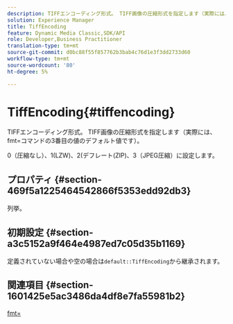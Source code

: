 ```yaml
---
description: TIFFエンコーディング形式。 TIFF画像の圧縮形式を指定します（実際には、fmt=コマンドの3番目の値のデフォルト値です）。
solution: Experience Manager
title: TiffEncoding
feature: Dynamic Media Classic,SDK/API
role: Developer,Business Practitioner
translation-type: tm+mt
source-git-commit: d0bc88f55f857762b3bab4c76d1e3f3dd2733d60
workflow-type: tm+mt
source-wordcount: '80'
ht-degree: 5%

---
```



# TiffEncoding{#tiffencoding}

TIFFエンコーディング形式。 TIFF画像の圧縮形式を指定します（実際には、fmt=コマンドの3番目の値のデフォルト値です）。

0（圧縮なし）、1(LZW)、2(デフレート(ZIP)、3（JPEG圧縮）に設定します。

## プロパティ {#section-469f5a1225464542866f5353edd92db3}

列挙。

## 初期設定 {#section-a3c5152a9f464e4987ed7c05d35b1169}

定義されていない場合や空の場合は`default::TiffEncoding`から継承されます。

## 関連項目 {#section-1601425e5ac3486da4df8e7fa55981b2}

[fmt=](../../../../../ir-api/http-protocol/image-rendering-api-ref/c-ir-http-protocol-ref/c-ir-http-protocol-command-reference/r-ir-fmt.md#reference-4c743f67d56b47c5b774fcc900ff758c)
